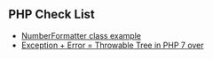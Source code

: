 ## PHP Check List

- [NumberFormatter class example](NumberFormatter.md)
- [Exception + Error = Throwable Tree in PHP 7 over](ThrowableTree.md)
